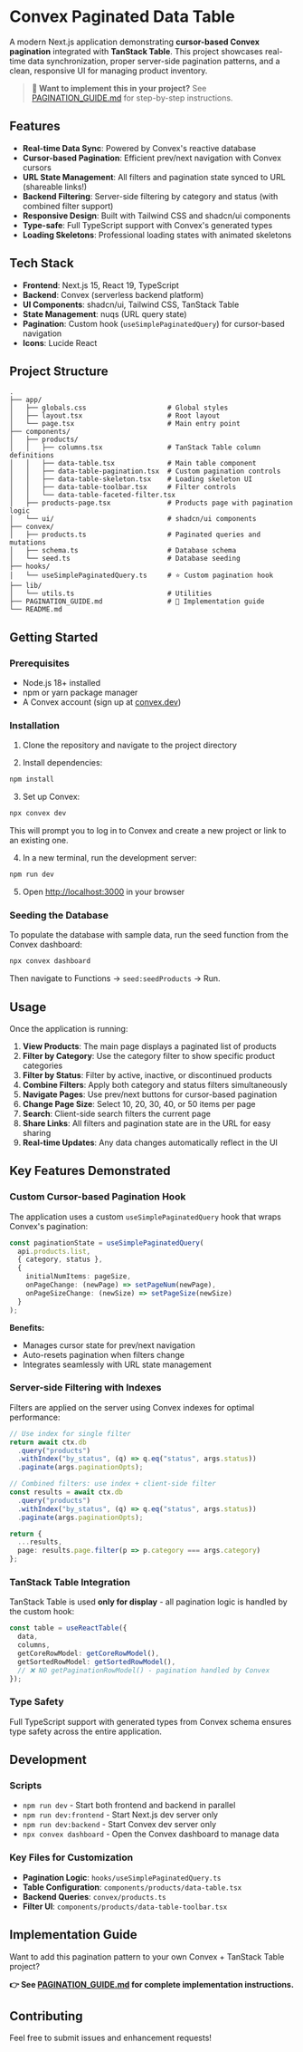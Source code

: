 # Convex Paginated Data Table

A modern Next.js application demonstrating **cursor-based Convex pagination** integrated with **TanStack Table**. This project showcases real-time data synchronization, proper server-side pagination patterns, and a clean, responsive UI for managing product inventory.

> **📘 Want to implement this in your project?** See [PAGINATION_GUIDE.md](./PAGINATION_GUIDE.md) for step-by-step instructions.

## Features

- **Real-time Data Sync**: Powered by Convex's reactive database
- **Cursor-based Pagination**: Efficient prev/next navigation with Convex cursors
- **URL State Management**: All filters and pagination state synced to URL (shareable links!)
- **Backend Filtering**: Server-side filtering by category and status (with combined filter support)
- **Responsive Design**: Built with Tailwind CSS and shadcn/ui components
- **Type-safe**: Full TypeScript support with Convex's generated types
- **Loading Skeletons**: Professional loading states with animated skeletons

## Tech Stack

- **Frontend**: Next.js 15, React 19, TypeScript
- **Backend**: Convex (serverless backend platform)
- **UI Components**: shadcn/ui, Tailwind CSS, TanStack Table
- **State Management**: nuqs (URL query state)
- **Pagination**: Custom hook (`useSimplePaginatedQuery`) for cursor-based navigation
- **Icons**: Lucide React

## Project Structure

```
.
├── app/
│   ├── globals.css                    # Global styles
│   ├── layout.tsx                     # Root layout
│   └── page.tsx                       # Main entry point
├── components/
│   ├── products/
│   │   ├── columns.tsx                # TanStack Table column definitions
│   │   ├── data-table.tsx             # Main table component
│   │   ├── data-table-pagination.tsx  # Custom pagination controls
│   │   ├── data-table-skeleton.tsx    # Loading skeleton UI
│   │   ├── data-table-toolbar.tsx     # Filter controls
│   │   └── data-table-faceted-filter.tsx
│   ├── products-page.tsx              # Products page with pagination logic
│   └── ui/                            # shadcn/ui components
├── convex/
│   ├── products.ts                    # Paginated queries and mutations
│   ├── schema.ts                      # Database schema
│   └── seed.ts                        # Database seeding
├── hooks/
│   └── useSimplePaginatedQuery.ts     # ⭐ Custom pagination hook
├── lib/
│   └── utils.ts                       # Utilities
├── PAGINATION_GUIDE.md                # 📘 Implementation guide
└── README.md
```

## Getting Started

### Prerequisites

- Node.js 18+ installed
- npm or yarn package manager
- A Convex account (sign up at [convex.dev](https://convex.dev))

### Installation

1. Clone the repository and navigate to the project directory

2. Install dependencies:
```bash
npm install
```

3. Set up Convex:
```bash
npx convex dev
```
This will prompt you to log in to Convex and create a new project or link to an existing one.

4. In a new terminal, run the development server:
```bash
npm run dev
```

5. Open [http://localhost:3000](http://localhost:3000) in your browser

### Seeding the Database

To populate the database with sample data, run the seed function from the Convex dashboard:

```bash
npx convex dashboard
```

Then navigate to Functions → `seed:seedProducts` → Run.

## Usage

Once the application is running:

1. **View Products**: The main page displays a paginated list of products
2. **Filter by Category**: Use the category filter to show specific product categories
3. **Filter by Status**: Filter by active, inactive, or discontinued products
4. **Combine Filters**: Apply both category and status filters simultaneously
5. **Navigate Pages**: Use prev/next buttons for cursor-based pagination
6. **Change Page Size**: Select 10, 20, 30, 40, or 50 items per page
7. **Search**: Client-side search filters the current page
8. **Share Links**: All filters and pagination state are in the URL for easy sharing
9. **Real-time Updates**: Any data changes automatically reflect in the UI

## Key Features Demonstrated

### Custom Cursor-based Pagination Hook

The application uses a custom `useSimplePaginatedQuery` hook that wraps Convex's pagination:

```typescript
const paginationState = useSimplePaginatedQuery(
  api.products.list,
  { category, status },
  {
    initialNumItems: pageSize,
    onPageChange: (newPage) => setPageNum(newPage),
    onPageSizeChange: (newSize) => setPageSize(newSize)
  }
);
```

**Benefits:**
- Manages cursor state for prev/next navigation
- Auto-resets pagination when filters change
- Integrates seamlessly with URL state management

### Server-side Filtering with Indexes

Filters are applied on the server using Convex indexes for optimal performance:

```typescript
// Use index for single filter
return await ctx.db
  .query("products")
  .withIndex("by_status", (q) => q.eq("status", args.status))
  .paginate(args.paginationOpts);

// Combined filters: use index + client-side filter
const results = await ctx.db
  .query("products")
  .withIndex("by_status", (q) => q.eq("status", args.status))
  .paginate(args.paginationOpts);

return {
  ...results,
  page: results.page.filter(p => p.category === args.category)
};
```

### TanStack Table Integration

TanStack Table is used **only for display** - all pagination logic is handled by the custom hook:

```typescript
const table = useReactTable({
  data,
  columns,
  getCoreRowModel: getCoreRowModel(),
  getSortedRowModel: getSortedRowModel(),
  // ❌ NO getPaginationRowModel() - pagination handled by Convex
});
```

### Type Safety

Full TypeScript support with generated types from Convex schema ensures type safety across the entire application.

## Development

### Scripts

- `npm run dev` - Start both frontend and backend in parallel
- `npm run dev:frontend` - Start Next.js dev server only
- `npm run dev:backend` - Start Convex dev server only
- `npx convex dashboard` - Open the Convex dashboard to manage data

### Key Files for Customization

- **Pagination Logic**: `hooks/useSimplePaginatedQuery.ts`
- **Table Configuration**: `components/products/data-table.tsx`
- **Backend Queries**: `convex/products.ts`
- **Filter UI**: `components/products/data-table-toolbar.tsx`

## Implementation Guide

Want to add this pagination pattern to your own Convex + TanStack Table project?

**👉 See [PAGINATION_GUIDE.md](./PAGINATION_GUIDE.md) for complete implementation instructions.**

## Contributing

Feel free to submit issues and enhancement requests!
